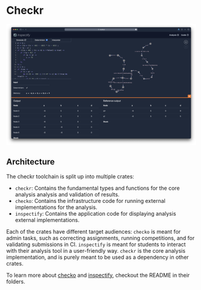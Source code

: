 # Checkr

![](inspectify-screenshot.png)

## Architecture

The checkr toolchain is split up into multiple crates:

- `checkr`: Contains the fundamental types and functions for the core analysis analysis and validation of results.
- `checko`: Contains the infrastructure code for running external implementations for the analysis.
- `inspectify`: Contains the application code for displaying analysis external implementations.

Each of the crates have different target audiences: `checko` is meant for admin tasks, such as correcting assignments, running competitions, and for validating submissions in CI. `inspectify` is meant for students to interact with their analysis tool in a user-friendly way. `checkr` is the core analysis implementation, and is purely meant to be used as a dependency in other crates.

To learn more about [checko](./checko/README.md) and [inspectify](./inspectify/README.md), checkout the README in their folders.
